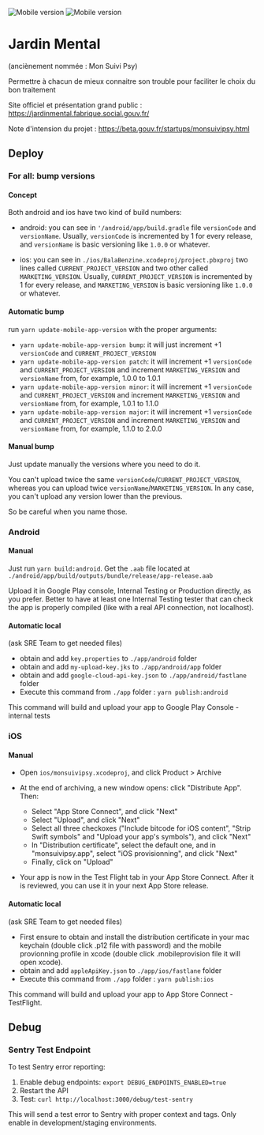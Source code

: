 ![Mobile version](https://img.shields.io/badge/app-1.31.0-blue)
![Mobile version](https://img.shields.io/badge/api-0.1.0-purple)

# Jardin Mental

(anciènement nommée : Mon Suivi Psy)

Permettre à chacun de mieux connaitre son trouble pour faciliter le choix du bon traitement

Site officiel et présentation grand public : https://jardinmental.fabrique.social.gouv.fr/

Note d'intension du projet : https://beta.gouv.fr/startups/monsuivipsy.html

## Deploy

### For all: bump versions

#### Concept

Both android and ios have two kind of build numbers:

- android: you can see in `'/android/app/build.gradle` file `versionCode` and `versionName`. Usually, `versionCode` is incremented by 1 for every release, and `versionName` is basic versioning like `1.0.0` or whatever.

- ios: you can see in `./ios/BalaBenzine.xcodeproj/project.pbxproj` two lines called `CURRENT_PROJECT_VERSION` and two other called `MARKETING_VERSION`. Usually, `CURRENT_PROJECT_VERSION` is incremented by 1 for every release, and `MARKETING_VERSION` is basic versioning like `1.0.0` or whatever.

#### Automatic bump

run `yarn update-mobile-app-version` with the proper arguments:

- `yarn update-mobile-app-version bump`: it will just increment +1 `versionCode` and `CURRENT_PROJECT_VERSION`
- `yarn update-mobile-app-version patch`: it will increment +1 `versionCode` and `CURRENT_PROJECT_VERSION` and increment `MARKETING_VERSION` and `versionName` from, for example, 1.0.0 to 1.0.1
- `yarn update-mobile-app-version minor`: it will increment +1 `versionCode` and `CURRENT_PROJECT_VERSION` and increment `MARKETING_VERSION` and `versionName` from, for example, 1.0.1 to 1.1.0
- `yarn update-mobile-app-version major`: it will increment +1 `versionCode` and `CURRENT_PROJECT_VERSION` and increment `MARKETING_VERSION` and `versionName` from, for example, 1.1.0 to 2.0.0

#### Manual bump

Just update manually the versions where you need to do it.

You can't upload twice the same `versionCode`/`CURRENT_PROJECT_VERSION`, whereas you can upload twice `versionName`/`MARKETING_VERSION`.
In any case, you can't upload any version lower than the previous.

So be careful when you name those.

### Android

#### Manual

Just run `yarn build:android`.
Get the `.aab` file located at `./android/app/build/outputs/bundle/release/app-release.aab`

Upload it in Google Play console, Internal Testing or Production directly, as you prefer. Better to have at least one Internal Testing tester that can check the app is properly compiled (like with a real API connection, not localhost).

#### Automatic local

(ask SRE Team to get needed files)

- obtain and add `key.properties` to `./app/android` folder
- obtain and add `my-upload-key.jks` to `./app/android/app` folder
- obtain and add `google-cloud-api-key.json` to `./app/android/fastlane` folder
- Execute this command from `./app` folder : `yarn publish:android`

This command will build and upload your app to Google Play Console - internal tests

### iOS

#### Manual

- Open `ios/monsuivipsy.xcodeproj`, and click Product > Archive

- At the end of archiving, a new window opens: click "Distribute App". Then:

  - Select "App Store Connect", and click "Next"
  - Select "Upload", and click "Next"
  - Select all three checkoxes ("Include bitcode for iOS content", "Strip Swift symbols" and "Upload your app's symbols"), and click "Next"
  - In "Distribution certificate", select the default one, and in "monsuivipsy.app", select "iOS provisionning", and click "Next"
  - Finally, click on "Upload"

- Your app is now in the Test Flight tab in your App Store Connect. After it is reviewed, you can use it in your next App Store release.

#### Automatic local

(ask SRE Team to get needed files)

- First ensure to obtain and install the distribution certificate in your mac keychain (double click .p12 file with password) and the mobile provionning profile in xcode (double click .mobileprovision file it will open xcode).
- obtain and add `appleApiKey.json` to `./app/ios/fastlane` folder
- Execute this command from `./app` folder : `yarn publish:ios`

This command will build and upload your app to App Store Connect - TestFlight.

## Debug

### Sentry Test Endpoint

To test Sentry error reporting:

1. Enable debug endpoints: `export DEBUG_ENDPOINTS_ENABLED=true`
2. Restart the API
3. Test: `curl http://localhost:3000/debug/test-sentry`

This will send a test error to Sentry with proper context and tags. Only enable in development/staging environments.
